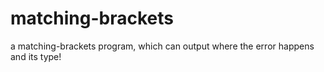 # matching-brackets
a matching-brackets program, which can output where the error happens and its type!

